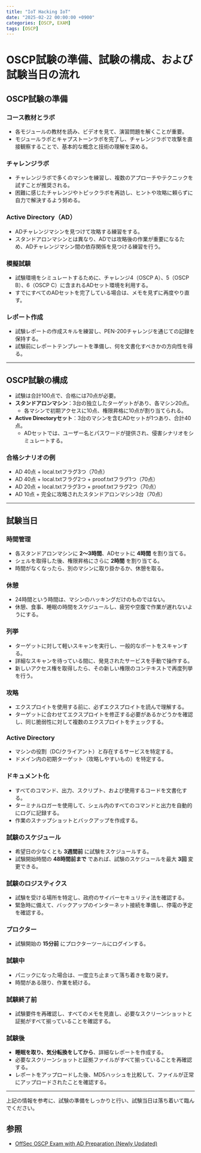 ```yaml
---
title: "IoT Hacking IoT"
date: "2025-02-22 00:00:00 +0900"
categories: [OSCP, EXAM]
tags: [OSCP]
---
```


# OSCP試験の準備、試験の構成、および試験当日の流れ

## OSCP試験の準備
### コース教材とラボ
- 各モジュールの教材を読み、ビデオを見て、演習問題を解くことが重要。
- モジュールラボとキャプストーンラボを完了し、チャレンジラボで攻撃を直接観察することで、基本的な概念と技術の理解を深める。

### チャレンジラボ
- チャレンジラボで多くのマシンを練習し、複数のアプローチやテクニックを試すことが推奨される。
- 困難に感じたチャレンジやトピックラボを再訪し、ヒントや攻略に頼らずに自力で解決するよう努める。

### Active Directory（AD）
- ADチャレンジマシンを見つけて攻略する練習をする。
- スタンドアロンマシンとは異なり、ADでは攻略後の作業が重要になるため、ADチャレンジマシン間の依存関係を見つける練習を行う。

### 模擬試験
- 試験環境をシミュレートするために、チャレンジ4（OSCP A）、5（OSCP B）、6（OSCP C）に含まれるADセット環境を利用する。
- すでにすべてのADセットを完了している場合は、メモを見ずに再度やり直す。

### レポート作成
- 試験レポートの作成スキルを練習し、PEN-200チャレンジを通じての記録を保持する。
- 試験前にレポートテンプレートを準備し、何を文書化すべきかの方向性を得る。

---

## OSCP試験の構成
- 試験は合計100点で、合格には70点が必要。
- **スタンドアロンマシン**：3台の独立したターゲットがあり、各マシン20点。
  - 各マシンで初期アクセスに10点、権限昇格に10点が割り当てられる。
- **Active Directoryセット**：3台のマシンを含むADセットが1つあり、合計40点。
  - ADセットでは、ユーザー名とパスワードが提供され、侵害シナリオをシミュレートする。

### 合格シナリオの例
- AD 40点 + local.txtフラグ3つ（70点）
- AD 40点 + local.txtフラグ2つ + proof.txtフラグ1つ（70点）
- AD 20点 + local.txtフラグ3つ + proof.txtフラグ2つ（70点）
- AD 10点 + 完全に攻略されたスタンドアロンマシン3台（70点）

---

## 試験当日
### 時間管理
- 各スタンドアロンマシンに **2〜3時間**、ADセットに **4時間** を割り当てる。
- シェルを取得した後、権限昇格にさらに **2時間** を割り当てる。
- 時間がなくなったら、別のマシンに取り掛かるか、休憩を取る。

### 休憩
- 24時間という時間は、マシンのハッキングだけのものではない。
- 休憩、食事、睡眠の時間をスケジュールし、疲労や空腹で作業が遅れないようにする。

### 列挙
- ターゲットに対して軽いスキャンを実行し、一般的なポートをスキャンする。
- 詳細なスキャンを待っている間に、発見されたサービスを手動で操作する。
- 新しいアクセス権を取得したら、その新しい権限のコンテキストで再度列挙を行う。

### 攻略
- エクスプロイトを使用する前に、必ずエクスプロイトを読んで理解する。
- ターゲットに合わせてエクスプロイトを修正する必要があるかどうかを確認し、同じ脆弱性に対して複数のエクスプロイトをチェックする。

### Active Directory
- マシンの役割（DC/クライアント）と存在するサービスを特定する。
- ドメイン内の初期ターゲット（攻略しやすいもの）を特定する。

### ドキュメント化
- すべてのコマンド、出力、スクリプト、および使用するコードを文書化する。
- ターミナルロガーを使用して、シェル内のすべてのコマンドと出力を自動的にログに記録する。
- 作業のスナップショットとバックアップを作成する。

### 試験のスケジュール
- 希望日の少なくとも **3週間前** に試験をスケジュールする。
- 試験開始時間の **48時間前まで** であれば、試験のスケジュールを最大 **3回** 変更できる。

### 試験のロジスティクス
- 試験を受ける場所を特定し、政府のサイバーセキュリティ法を確認する。
- 緊急時に備えて、バックアップのインターネット接続を準備し、停電の予定を確認する。

### プロクター
- 試験開始の **15分前** にプロクターツールにログインする。

### 試験中
- パニックになった場合は、一度立ち止まって落ち着きを取り戻す。
- 時間がある限り、作業を続ける。

### 試験終了前
- 試験要件を再確認し、すべてのメモを見直し、必要なスクリーンショットと証拠がすべて揃っていることを確認する。

### 試験後
- **睡眠を取り、気分転換をしてから**、詳細なレポートを作成する。
- 必要なスクリーンショットと証拠ファイルがすべて揃っていることを再確認する。
- レポートをアップロードした後、MD5ハッシュを比較して、ファイルが正常にアップロードされたことを確認する。

---

上記の情報を参考に、試験の準備をしっかりと行い、試験当日は落ち着いて臨んでください。



## 参照

-  [OffSec OSCP Exam with AD Preparation (Newly Updated)](https://help.offsec.com/hc/en-us/articles/4547917816468-OffSec-OSCP-Exam-with-AD-Preparation-Newly-Updated)


